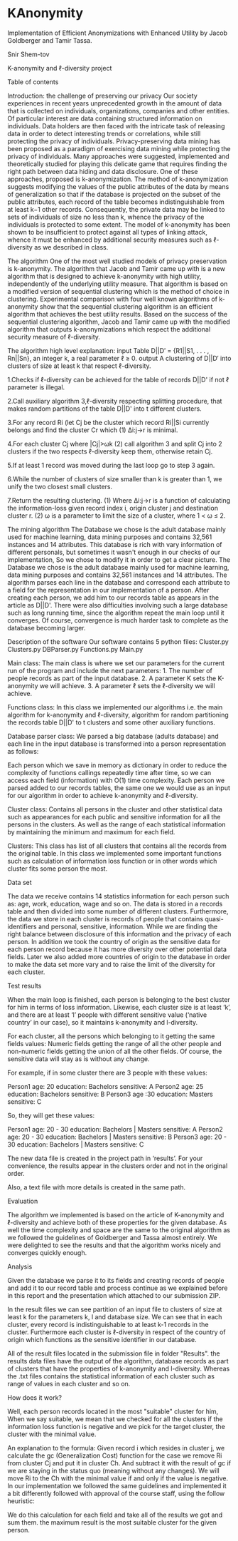 # KAnonymity
Implementation of Efficient Anonymizations with Enhanced Utility by Jacob Goldberger and Tamir Tassa.

Snir Shem-tov

K-anonymity and ℓ-diversity project

Table of contents 

Introduction: 
the challenge of preserving our privacy
Our society experiences in recent years unprecedented growth in the amount of data that is collected on individuals, organizations, companies and other entities.
Of particular interest are data containing structured information on individuals. 
Data holders are then faced with the intricate task of releasing data in order to detect interesting trends or correlations, while still protecting the privacy of individuals.
Privacy-preserving data mining has been proposed as a paradigm of exercising data mining while protecting the privacy of individuals.
Many approaches were suggested, implemented and theoretically studied for playing this delicate game that requires finding the right path between data hiding and data disclosure. One of these approaches, proposed is k-anonymization.
The method of k-anonymization suggests modifying the values of the public attributes of the data by means of generalization so that if the database is projected on the subset of the public attributes, each record of the table becomes indistinguishable from at least k−1 other records. Consequently, the private data may be linked to sets of individuals of size no less than k, whence the privacy of the individuals is protected to some extent.
The model of k-anonymity has been shown to be insufficient to protect against all types of linking attack, whence it must be enhanced by additional security measures such as ℓ-diversity as we described in class.


The algorithm
 One of the most well studied models of privacy preservation is k-anonymity.
 The algorithm that Jacob and Tamir came up with is a new algorithm that is designed to achieve k-anonymity with high utility, independently of the underlying utility measure. 
That algorithm is based on a modified version of sequential clustering which is the method of choice in clustering.
Experimental comparison with four well known algorithms of k-anonymity show that the sequential clustering algorithm is an efficient algorithm that achieves the best utility results.
Based on the success of the sequential clustering algorithm, Jacob and Tamir came up with the modified algorithm that outputs k-anonymizations which respect the additional security measure of ℓ-diversity.

The algorithm high level explanation:
input Table D||D′ = {R1||S1, . . . , Rn||Sn}, an integer k, a real parameter ℓ ≥ 0.
output A clustering of D||D′ into clusters of size at least k that respect ℓ-diversity.

1.Checks if ℓ-diversity can be achieved for the table of records D||D' if          not ℓ parameter is illegal.
    
2.Call auxiliary algorithm 3,ℓ-diversity respecting splitting procedure, that makes random partitions of the table D||D' into t different clusters.

3.For any record Ri (let Cj be the cluster which record Ri||Si currently belongs and find the cluster Cr which (1) ∆i:j→r is minimal.

4.For each cluster Cj where |Cj|>ωk (2) call algorithm 3 and split Cj into 2 clusters if the two respects ℓ-diversity keep them, otherwise retain Cj.

5.If at least 1 record was moved during the last loop go to step 3 again.

6.While the number of clusters of size smaller than k is greater than 1,
we unify the two closest small clusters. 

7.Return the resulting clustering.
(1) Where ∆i:j→r is a function of calculating the information-loss given record index i, origin cluster j and destination cluster r.
(2) ω is a parameter to limit the size of a cluster, where 1 < ω ≤ 2.





The mining algorithm
The Database we chose is the adult database mainly used for machine learning, data mining purposes and contains 32,561 instances and 14 attributes.
This database is rich with vary information of different personals, but sometimes it wasn't enough in our checks of our implementation,
So we chose to modify it in order to get a clear picture. 
The Database we chose is the adult database mainly used for machine learning, data mining purposes and contains 32,561 instances and 14 attributes.
The algorithm parses each line in the database and correspond each attribute to a field for the representation in our implementation of a person.
After creating each person, we add him to our records table as appears in the article as D||D'.
There were also difficulties involving such a large database such as long running time, since the algorithm repeat the main loop until it converges. 
Of course, convergence is much harder task to complete as the database becoming larger.





Description of the software
Our software contains 5 python files:
Cluster.py
Clusters.py
DBParser.py
Functions.py
Main.py

Main class:
The main class is where we set our parameters for the current run of the program and include the next parameters:
	1. The number of people records as part of the input database.
	2. A parameter K sets the K-anonymity we will achieve.
	3. A parameter ℓ sets the ℓ-diversity we will achieve. 

Functions class:
In this class we implemented our algorithms i.e. the main algorithm for k-anonymity and ℓ-diversity, algorithm for random partitioning the records table D||D' to t clusters and some other auxiliary functions.

Database parser class:
We parsed a big database (adults database) and each line in the input database is transformed into a person representation as follows:

Each person which we save in memory as dictionary in order to reduce the complexity of functions callings repeatedly time after time, so we can access each field (information) with O(1) time complexity.
Each person we parsed added to our records tables, the same one we  would use as an input for our algorithm in order to achieve k-anonymity and ℓ-diversity. 


Cluster class:
Contains all persons in the cluster and other statistical data such as appearances for each public and sensitive information for all the persons 
in the clusters.
As well as the range of each statistical information by maintaining the minimum and maximum for each field.




Clusters: 
This class has list of all clusters that contains all the records from the original table.
In this class we implemented some important functions such as calculation of information loss function or in other words which cluster fits some person the most.






Data set

The data we receive contains 14 statistics information for each person such as: age, work, education, wage and so on.
The data is stored in a records table and then divided into some number of different clusters.
Furthermore, the data we store in each cluster is records of people that contains quasi-identifiers and personal, sensitive, information.
While we are finding the right balance between disclosure of this information and the privacy of each person.
In addition we took the country of origin as the sensitive data for each person record because it has more diversity over other potential data fields.
Later we also added more countries of origin to the database in order to make the data set more vary and to raise the limit of the diversity for each cluster.



Test results

When the main loop is finished, each person is belonging to the best cluster for him in terms of loss information.
Likewise, each cluster size is at least ‘k’, and there are at least ‘l’ people with different sensitive value (‘native country’ in our case), so it maintains k-anonymity and l-diversity.
   
For each cluster, all the persons which belonging to it getting the same fields values: Numeric fields getting the range of all the other people and non-numeric fields getting the union of all the other fields. Of course, the sensitive data will stay as is without any change.

For example, if in some cluster there are 3 people with these values:

Person1	age: 20	education: Bachelors	sensitive: A
Person2	age: 25	education: Bachelors	sensitive: B
Person3 	age :30	education: Masters	sensitive: C

So, they will get these values:

Person1	age: 20 - 30	education: Bachelors | Masters	sensitive: A
Person2	age: 20 - 30	education: Bachelors | Masters 	sensitive: B
Person3 	age: 20 - 30	education: Bachelors | Masters 	sensitive: C

The new data file is created in the project path in ‘results’.
For your convenience, the results appear in the clusters order and not in the original order.

Also, a text file with more details is created in the same path.





Evaluation

The algorithm we implemented is based on the article of K-anonymity and ℓ-diversity and achieve both of these properties for the given database.
As well the time complexity and space are the same to the original algorithm as we followed the guidelines of Goldberger and Tassa almost entirely.
We were delighted to see the results and that the algorithm works nicely and converges quickly enough.

Analysis

Given the database we parse it to its fields and creating records of people and add it to our record table and process continue as we explained before in this report and the presentation which attached to our submission ZIP.


In the result files we can see partition of an input file to clusters of size at least k for the parameters k, l and database size.
We can see that in each cluster, every record is indistinguishable to at least k-1 records in the cluster.
Furthermore each cluster is ℓ-diversity in respect of  the country of origin which functions as the sensitive identifier in our database.

 All of the result files located in the submission file in folder "Results". 
the results data files have the output of the algorithm, database records as part of clusters that have the properties of k-anonymity and l-diversity.
Whereas the .txt files contains the statistical information of each cluster such as range of values in each cluster and so on.


How does it work?


Well, each person records located in the most "suitable" cluster for him,
When we say suitable, we mean that we checked for all the clusters if the information loss function is negative and we pick for the target cluster, the cluster with the minimal value.



An explanation to the formula:
Given record i which resides in cluster j, we calculate the gc (Generalization Cost) function for the case we remove Ri from cluster Cj and put it in cluster Ch.
And subtract it with the result of gc if we are staying in the status quo (meaning without any changes).
We will move Ri to the Ch with the minimal value if and only if the value is negative. 
In our implementation we followed the same guidelines and implemented it a bit differently followed with approval of the course staff, using the follow heuristic:

We do this calculation for each field and take all of the results we got and sum them.
 the maximum result is the most suitable cluster for the given person.
